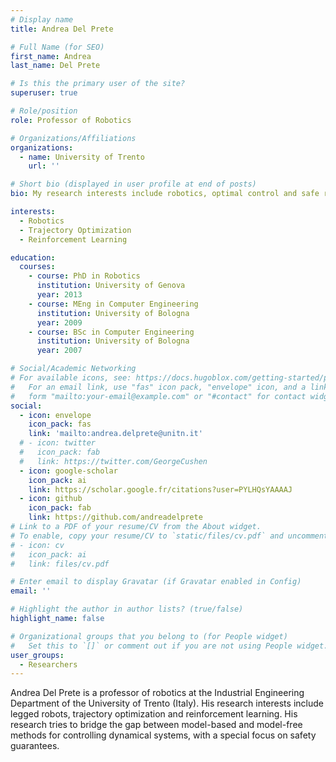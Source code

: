 ```yaml
---
# Display name
title: Andrea Del Prete

# Full Name (for SEO)
first_name: Andrea
last_name: Del Prete

# Is this the primary user of the site?
superuser: true

# Role/position
role: Professor of Robotics

# Organizations/Affiliations
organizations:
  - name: University of Trento
    url: ''

# Short bio (displayed in user profile at end of posts)
bio: My research interests include robotics, optimal control and safe reinforcement learning.

interests:
  - Robotics
  - Trajectory Optimization
  - Reinforcement Learning

education:
  courses:
    - course: PhD in Robotics
      institution: University of Genova
      year: 2013
    - course: MEng in Computer Engineering
      institution: University of Bologna
      year: 2009
    - course: BSc in Computer Engineering
      institution: University of Bologna
      year: 2007

# Social/Academic Networking
# For available icons, see: https://docs.hugoblox.com/getting-started/page-builder/#icons
#   For an email link, use "fas" icon pack, "envelope" icon, and a link in the
#   form "mailto:your-email@example.com" or "#contact" for contact widget.
social:
  - icon: envelope
    icon_pack: fas
    link: 'mailto:andrea.delprete@unitn.it'
  # - icon: twitter
  #   icon_pack: fab
  #   link: https://twitter.com/GeorgeCushen
  - icon: google-scholar
    icon_pack: ai
    link: https://scholar.google.fr/citations?user=PYLHQsYAAAAJ
  - icon: github
    icon_pack: fab
    link: https://github.com/andreadelprete
# Link to a PDF of your resume/CV from the About widget.
# To enable, copy your resume/CV to `static/files/cv.pdf` and uncomment the lines below.
# - icon: cv
#   icon_pack: ai
#   link: files/cv.pdf

# Enter email to display Gravatar (if Gravatar enabled in Config)
email: ''

# Highlight the author in author lists? (true/false)
highlight_name: false

# Organizational groups that you belong to (for People widget)
#   Set this to `[]` or comment out if you are not using People widget.
user_groups:
  - Researchers
---
```


Andrea Del Prete is a professor of robotics at the Industrial Engineering Department of the University of Trento (Italy). His research interests include legged robots, trajectory optimization and reinforcement learning. His research tries to bridge the gap between model-based and model-free methods for controlling dynamical systems, with a special focus on safety guarantees.
